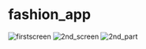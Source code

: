 # fashion_app

![firstscreen](https://user-images.githubusercontent.com/46894876/53336991-12e44100-3926-11e9-9fd1-a34cb834ba5e.png)
![2nd_screen](https://user-images.githubusercontent.com/46894876/53337008-1ed00300-3926-11e9-92b1-c530da402023.png)
![2nd_part](https://user-images.githubusercontent.com/46894876/53337020-24c5e400-3926-11e9-870e-f431d8671602.png)
